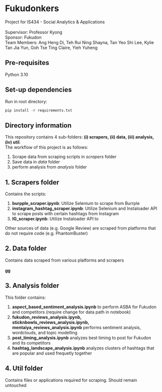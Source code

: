 # Fukudonkers
Project for IS434 - Social Analytics & Applications<br><br>
Supervisor: Professor Kyong<br>
Sponsor: Fukudon<br>
Team Members: Ang Heng Di, Teh Rui Ning Shayna, Tan Yeo Shi Lee, Kylie Tan Jia Yun, Goh Tse Ting Claire, Yieh Yuheng
<br>
## Pre-requisites
Python 3.10

## Set-up dependencies
Run in root directory:
```python
pip install -r requirements.txt
```

## Directory information
This repository contains 4 sub-folders: <b>(i) scrapers, (ii) data, (iii) analysis, (iv) util</b>.<br>
The workflow of this project is as follows:<br>
<ol>
  <li>Scrape data from scraping scripts in <i>scrapers</i> folder</li>
  <li>Save data in <i>data</i> folder</li>
  <li>perform analysis from <i>analysis</i> folder</li>
</ol>

## 1. Scrapers folder
Contains the scripts:
<ol>
<li><b>burpple_scraper.ipynb</b>: Utilize Selenium to scrape from Burrple</li>
<li><b>instagram_hashtag_scraper.ipynb</b>: Utilize Selenium and Instaloader API to scrape posts with certain hashtags from Instagram</li>
<li><b>IG_scraper.ipynb</b>: Utilize Instaloader API to </li>
</ol>
Other sources of data (e.g. Google Review) are scraped from platforms that do not require code (e.g. PhantomBuster)

## 2. Data folder
Contains data scraped from various platforms and scrapers<br><br>
<b> gg </b>

## 3. Analysis folder
This folder contains:
<ol>
  <li><b>aspect_based_sentiment_analysis.ipynb</b> to perform ASBA for Fukudon and competitors (require change for data path in notebook)</li>
  <li><b>fukudon_reviews_analysis.ipynb, sticknbowls_reviews_analysis.ipynb, mentaiya_reviews_analysis.ipynb</b> performs sentiment analysis, wordclouds, and topic modelling</li>
  <li><b>post_timing_analysis.ipynb</b> analyzes best timing to post for Fukudon and its competitors</li>
  <li><b>hashtag_landscape_analysis.ipynb</b> analyzes clusters of hashtags that are popular and used frequetly together</li>
</ol>
  

## 4. Util folder
Contains files or applications required for scraping. Should remain untouched
